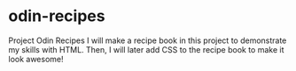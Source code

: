 # odin-recipes
Project Odin Recipes
I will make a recipe book in this project to demonstrate my skills with HTML. Then, I will later add CSS to the recipe book to make it look awesome!